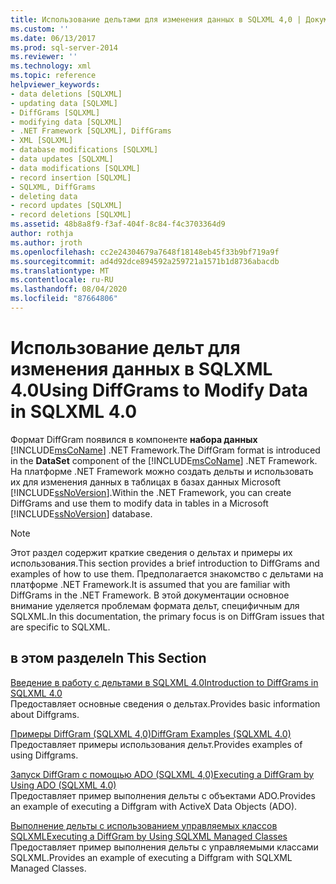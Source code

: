 ```yaml
---
title: Использование дельтами для изменения данных в SQLXML 4,0 | Документация Майкрософт
ms.custom: ''
ms.date: 06/13/2017
ms.prod: sql-server-2014
ms.reviewer: ''
ms.technology: xml
ms.topic: reference
helpviewer_keywords:
- data deletions [SQLXML]
- updating data [SQLXML]
- DiffGrams [SQLXML]
- modifying data [SQLXML]
- .NET Framework [SQLXML], DiffGrams
- XML [SQLXML]
- database modifications [SQLXML]
- data updates [SQLXML]
- data modifications [SQLXML]
- record insertion [SQLXML]
- SQLXML, DiffGrams
- deleting data
- record updates [SQLXML]
- record deletions [SQLXML]
ms.assetid: 48b8a8f9-f3af-404f-8c84-f4c3703364d9
author: rothja
ms.author: jroth
ms.openlocfilehash: cc2e24304679a7648f18148eb45f33b9bf719a9f
ms.sourcegitcommit: ad4d92dce894592a259721a1571b1d8736abacdb
ms.translationtype: MT
ms.contentlocale: ru-RU
ms.lasthandoff: 08/04/2020
ms.locfileid: "87664806"
---
```

# <a name="using-diffgrams-to-modify-data-in-sqlxml-40"></a><span data-ttu-id="9a794-102">Использование дельт для изменения данных в SQLXML 4.0</span><span class="sxs-lookup"><span data-stu-id="9a794-102">Using DiffGrams to Modify Data in SQLXML 4.0</span></span>
  <span data-ttu-id="9a794-103">Формат DiffGram появился в компоненте **набора данных** [!INCLUDE[msCoName](../../../includes/msconame-md.md)] .NET Framework.</span><span class="sxs-lookup"><span data-stu-id="9a794-103">The DiffGram format is introduced in the **DataSet** component of the [!INCLUDE[msCoName](../../../includes/msconame-md.md)] .NET Framework.</span></span> <span data-ttu-id="9a794-104">На платформе .NET Framework можно создать дельты и использовать их для изменения данных в таблицах в базах данных Microsoft [!INCLUDE[ssNoVersion](../../../includes/ssnoversion-md.md)].</span><span class="sxs-lookup"><span data-stu-id="9a794-104">Within the .NET Framework, you can create DiffGrams and use them to modify data in tables in a Microsoft [!INCLUDE[ssNoVersion](../../../includes/ssnoversion-md.md)] database.</span></span>  
  
> [!NOTE]  
>  <span data-ttu-id="9a794-105">Этот раздел содержит краткие сведения о дельтах и примеры их использования.</span><span class="sxs-lookup"><span data-stu-id="9a794-105">This section provides a brief introduction to DiffGrams and examples of how to use them.</span></span> <span data-ttu-id="9a794-106">Предполагается знакомство с дельтами на платформе .NET Framework.</span><span class="sxs-lookup"><span data-stu-id="9a794-106">It is assumed that you are familiar with DiffGrams in the .NET Framework.</span></span> <span data-ttu-id="9a794-107">В этой документации основное внимание уделяется проблемам формата дельт, специфичным для SQLXML.</span><span class="sxs-lookup"><span data-stu-id="9a794-107">In this documentation, the primary focus is on DiffGram issues that are specific to SQLXML.</span></span>  
  
## <a name="in-this-section"></a><span data-ttu-id="9a794-108">в этом разделе</span><span class="sxs-lookup"><span data-stu-id="9a794-108">In This Section</span></span>  
 [<span data-ttu-id="9a794-109">Введение в работу с дельтами в SQLXML 4.0</span><span class="sxs-lookup"><span data-stu-id="9a794-109">Introduction to DiffGrams in SQLXML 4.0</span></span>](introduction-to-diffgrams-in-sqlxml-4-0.md)  
 <span data-ttu-id="9a794-110">Предоставляет основные сведения о дельтах.</span><span class="sxs-lookup"><span data-stu-id="9a794-110">Provides basic information about Diffgrams.</span></span>  
  
 [<span data-ttu-id="9a794-111">Примеры DiffGram &#40;SQLXML 4,0&#41;</span><span class="sxs-lookup"><span data-stu-id="9a794-111">DiffGram Examples &#40;SQLXML 4.0&#41;</span></span>](diffgram-examples-sqlxml-4-0.md)  
 <span data-ttu-id="9a794-112">Предоставляет примеры использования дельт.</span><span class="sxs-lookup"><span data-stu-id="9a794-112">Provides examples of using Diffgrams.</span></span>  
  
 [<span data-ttu-id="9a794-113">Запуск DiffGram с помощью ADO &#40;SQLXML 4,0&#41;</span><span class="sxs-lookup"><span data-stu-id="9a794-113">Executing a DiffGram by Using ADO &#40;SQLXML 4.0&#41;</span></span>](executing-a-diffgram-by-using-ado-sqlxml-4-0.md)  
 <span data-ttu-id="9a794-114">Предоставляет пример выполнения дельты с объектами ADO.</span><span class="sxs-lookup"><span data-stu-id="9a794-114">Provides an example of executing a Diffgram with ActiveX Data Objects (ADO).</span></span>  
  
 [<span data-ttu-id="9a794-115">Выполнение дельты с использованием управляемых классов SQLXML</span><span class="sxs-lookup"><span data-stu-id="9a794-115">Executing a DiffGram by Using SQLXML Managed Classes</span></span>](../net-framework-classes/sqlxml-4-0-net-framework-support-managed-classes.md)  
 <span data-ttu-id="9a794-116">Предоставляет пример выполнения дельты с управляемыми классами SQLXML.</span><span class="sxs-lookup"><span data-stu-id="9a794-116">Provides an example of executing a Diffgram with SQLXML Managed Classes.</span></span>  
  
  
